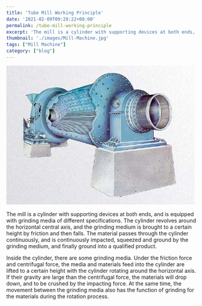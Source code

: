 ```yaml
---
title: 'Tube Mill Working Principle'
date: '2021-02-09T09:28:22+08:00'
permalink: /tube-mill-working-principle
excerpt: 'The mill is a cylinder with supporting devices at both ends, and is equipped with grinding media of different specifications. The cylinder revolves around the horizontal central axis, and the grinding medium is brought to a certain height by friction and then falls. The material passes through the cylinder continuously, and is continuously impacted, squeezed and ground by the grinding medium, and finally ground into a qualified product.'
thumbnail: './images/Mill-Machine.jpg'
tags: ["Mill Machine"]
category: ["blog"]
---
```

![Mill Machine](./images/Mill-Machine.jpg)

The mill is a cylinder with supporting devices at both ends, and is equipped with grinding media of different specifications. The cylinder revolves around the horizontal central axis, and the grinding medium is brought to a certain height by friction and then falls. The material passes through the cylinder continuously, and is continuously impacted, squeezed and ground by the grinding medium, and finally ground into a qualified product.

Inside the cylinder, there are some grinding media. Under the friction force and centrifugal force, the media and materials feed into the cylinder are lifted to a certain height with the cylinder rotating around the horizontal axis. If their gravity are large than the centrifugal force, the materials will drop down, and to be crushed by the impacting force. At the same time, the movement between the grinding media also has the function of grinding for the materials during the rotation process.